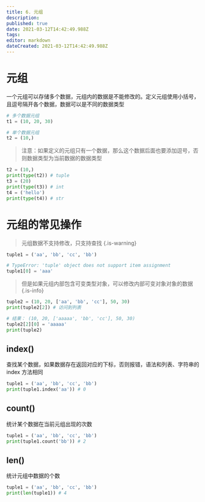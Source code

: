```yaml
---
title: 6. 元组
description: 
published: true
date: 2021-03-12T14:42:49.988Z
tags: 
editor: markdown
dateCreated: 2021-03-12T14:42:49.988Z
---
```


# 元组

⼀个元组可以存储多个数据，元组内的数据是不能修改的。定义元组使⽤⼩括号，且逗号隔开各个数据，数据可以是不同的数据类型

```python
# 多个数据元组
t1 = (10, 20, 30)

# 单个数据元组
t2 = (10,)
```

> 注意：如果定义的元组只有⼀个数据，那么这个数据后⾯也要添加逗号，否则数据类型为当前数据的数据类型

```python
t2 = (10,)
print(type(t2)) # tuple
t3 = (20)
print(type(t3)) # int
t4 = ('hello')
print(type(t4)) # str
```

# 元组的常⻅操作

> 元组数据不⽀持修改，只⽀持查找
{.is-warning}

```python
tuple1 = ('aa', 'bb', 'cc', 'bb')

# TypeError: 'tuple' object does not support item assignment
tuple1[0] = 'aaa'
```

> 但是如果元组内部包含可变类型对象，可以修改内部可变对象对象的数据
{.is-info}

```python
tuple2 = (10, 20, ['aa', 'bb', 'cc'], 50, 30)
print(tuple2[2]) # 访问到列表

# 结果： (10, 20, ['aaaaa', 'bb', 'cc'], 50, 30)
tuple2[2][0] = 'aaaaa'
print(tuple2)
```

## index()

查找某个数据，如果数据存在返回对应的下标，否则报错，语法和列表、字符串的 index ⽅法相同

```python
tuple1 = ('aa', 'bb', 'cc', 'bb')
print(tuple1.index('aa')) # 0
```

## count()

统计某个数据在当前元组出现的次数

```python
tuple1 = ('aa', 'bb', 'cc', 'bb')
print(tuple1.count('bb')) # 2
```

## len()

统计元组中数据的个数

```python
tuple1 = ('aa', 'bb', 'cc', 'bb')
print(len(tuple1)) # 4
```


